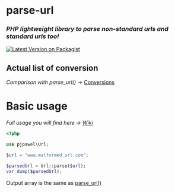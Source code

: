 # parse-url
### *PHP lightweight library to parse non-standard urls and standard urls too!*

[![Latest Version on Packagist](https://img.shields.io/packagist/v/pjpawel/parse-url.svg?style=flat-square)](https://packagist.org/packages/pjpawel/parse-url)
<!--[![Tests](https://github.com/pjpawel/parse-url)](https://github.com/pjpawel/parse-url)-->
<!--[![Total Downloads](https://img.shields.io/packagist/dt/spatie/url.svg?style=flat-square)](https://packagist.org/packages/spatie/url)-->

## Actual list of conversion
*Comparison with parse_url()* ->
[Conversions](../master/Conversions.md)

# Basic usage
*Full usage you will find here -> [Wiki](https://github.com/pjpawel/parse-url/wiki)*
```php
<?php

use pjpawel\Url;

$url = "www.malformed_url.com";

$parsedUrl = Url::parse($url);
var_dump($parsedUrl);
```
Output array is the same as [parse_url()](https://www.php.net/manual/en/function.parse-url.php)

